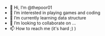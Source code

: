 - 👋 Hi, I’m @thepoor01
- 👀 I’m interested in playing games and coding
- 🌱 I’m currently learning data structure
- 💞️ I’m looking to collaborate on ...
- 📫 How to reach me (it's hard ;) )

<!---
thepoor01/thepoor01 is a ✨ special ✨ repository because its `README.md` (this file) appears on your GitHub profile.
You can click the Preview link to take a look at your changes.
--->
